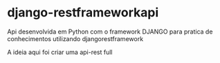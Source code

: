 # django-restframeworkapi



Api desenvolvida em Python com o framework DJANGO para pratica de conhecimentos utilizando djangorestframework

A ideia aqui foi criar uma api-rest full

